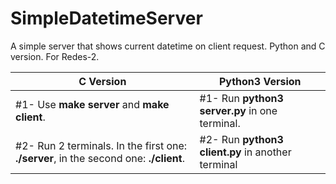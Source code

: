 # SimpleDatetimeServer
A simple server that shows current datetime on client request. Python and C version. For Redes-2.

C Version | Python3 Version
------------ | -------------
#1- Use **make server** and **make client**. | #1- Run **python3 server.py** in one terminal.
#2- Run 2 terminals. In the first one: **./server**, in the second one: **./client**. | #2- Run **python3 client.py** in another terminal
